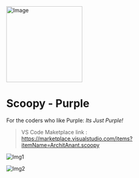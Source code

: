
<img src="https://ik.imagekit.io/unxnha0nz/icon.png" alt="Image" width="200" height="200">

# Scoopy - Purple

For the coders who like Purple: _Its Just Purple!_
> VS Code Maketplace link : https://marketplace.visualstudio.com/items?itemName=ArchitAnant.scoopy

<!-- Show a picture -->
![Img1](https://ik.imagekit.io/unxnha0nz/ss1.png)

![Img2](https://ik.imagekit.io/unxnha0nz/ss1.png)
